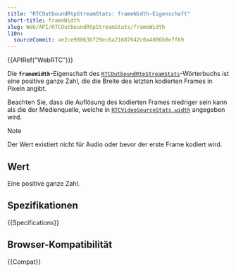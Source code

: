```yaml
---
title: "RTCOutboundRtpStreamStats: frameWidth-Eigenschaft"
short-title: frameWidth
slug: Web/API/RTCOutboundRtpStreamStats/frameWidth
l10n:
  sourceCommit: ae2ce98063b729ec0a21687642c0a4d06b8e7f69
---
```


{{APIRef("WebRTC")}}

Die **`frameWidth`**-Eigenschaft des [`RTCOutboundRtpStreamStats`](/de/docs/Web/API/RTCOutboundRtpStreamStats)-Wörterbuchs ist eine positive ganze Zahl, die die Breite des letzten kodierten Frames in Pixeln angibt.

Beachten Sie, dass die Auflösung des kodierten Frames niedriger sein kann als die der Medienquelle, welche in [`RTCVideoSourceStats.width`](/de/docs/Web/API/RTCVideoSourceStats/width) angegeben wird.

> [!NOTE]
> Der Wert existiert nicht für Audio oder bevor der erste Frame kodiert wird.

## Wert

Eine positive ganze Zahl.

## Spezifikationen

{{Specifications}}

## Browser-Kompatibilität

{{Compat}}
